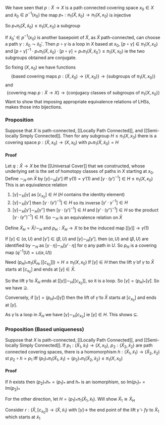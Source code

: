 We have seen that $p:\tilde{X}\to X$ is a path connected covering space
$x_{0}\in X$ and $\tilde{x}_{0}\in p ^{-1}(x_{0})$ the map $p_{*}:\pi_{1}(\tilde{X},\tilde{x}_{0})\to \pi_{1}(X,x_{0})$ is injective

So $p_{*}\pi_{1}(\tilde{X},\tilde{x}_{0})\leq \pi_{1}(X,x_{0})$ a subgroup

If $\tilde{x}_{0}'\in p ^{-1}(x_{0})$ is another basepoint of $\tilde{X}$, 
as $\tilde{X}$ path-connected, can choose a path $\gamma:\tilde{x}_{0}\leadsto \tilde{x}_{0}'$.
Then $p\circ \gamma$ is a loop in $X$ based at $x_{0}$, $[p\circ \gamma]\in \pi_{1}(X,x_{0})$
and 
$[p\circ \gamma]^{-1}\cdot p_{*}\pi_{1}(\tilde{X},\tilde{x}_{0})\cdot[p\circ \gamma]=p_{*}\pi_{1}(\tilde{X},\tilde{x}_{0}')\leq \pi_{1}(X,x_{0})$
ie the two subgroups obtained are conjugate.

So fixing $(X,x_{0})$ we have functions
$$
\{ \text{based covering maps }p:(\tilde{X},\tilde{x}_{0})\to(X,x_{0}) \}\to \{ \text{subgroups of }\pi_{1}(X,x_{0}) \}
$$
and 
$$
\left\{  \text{covering map }p:\tilde{X}\to X  \right\}\to \{ \text{conjugacy classes of subgroups of } \pi_{1}(X,x_{0})\}
$$
Want to show that imposing appropriate equivalence relations of LHSs, makes those into bijections.

### Proposition
Suppose that $X$ is path-connected, [[Locally Path Connected]], and [[Semi-locally Simply Connected]].
Then for any subgroup $H\leq \pi_{1}(X,x_{0})$ there is a covering space $p:(\tilde{X},x_{0})\to(X,x_{0})$ with $p_{*}\pi_{1}(\tilde{X},\tilde{x}_{0})=H$
#### Proof
Let $q:\bar{X}\to X$ be the [[Universal Cover]] that we constructed, whose underlying set is the set of homotopy classes of paths in $X$ starting at $x_{0}$.
Define $\sim_{H}$ on $\bar{X}$ by $[\gamma]\sim_{H}[\gamma']$ iff $\gamma(1)=\gamma'(1)$ and $[\gamma \cdot(\gamma')^{-1}]\in H\leq \pi_{1}(X,x_{0})$
This is an equivalence relation
1. $[\gamma]\sim_{H}[\gamma]$ as $[c_{x_{0}}]\in H$ ($H$ contains the identity element)
2. $[\gamma]\sim_{H}[\gamma']$ then $[\gamma \cdot(\gamma')^{-1}]\in H$ so its inverse $[\gamma'\cdot \gamma ^{-1}]\in H$
3. $[\gamma]\sim_{H}[\gamma']\sim_{H}[\gamma'']$ then $[\gamma \cdot(\gamma')^{-1}]\in H$ and $[\gamma'\cdot(\gamma'')^{-1}]\in H$ so the product $[\gamma \cdot(\gamma'')^{-1}]\in H$.
So $\sim_{H}$ is an equivalence relation on $\bar{X}$

Define $\tilde{X}_{H}=\bar{X} / \sim_{H}$
and $p_{H}:\tilde{X}_{H}\to X$ to be the induced map $[[\gamma]]\to \gamma(1)$

If $[\gamma]\in(\alpha,U)$ and $[\gamma']\in(\beta,U)$ and $[\gamma]\sim_{H}[\gamma']$.
then $(\alpha,U)$ and $(\beta,U)$ are identified by $\sim _H$ 
as $[\gamma \cdot \eta]\sim_{H}[\gamma'\cdot \eta]$ for $\eta$ any path in $U$.
So $p_{H}$ is a covering map ($q^{-1}(U)=\sqcup(\alpha,U)$)

Need $(p_{H})_{*}\pi_{1}(\tilde{X}_{H},[[c_{x_{0}}]])=H\leq \pi_{1}(X,x_{0})$
If $[\gamma]\in H$ then the lift $\tilde{\gamma}$ of $\gamma$ to $\bar{X}$ starts at $[c_{x_{0}}]$ and ends at $[\gamma]\in \bar{X}$.

So the lift $\tilde{\gamma}$ to $\tilde{X}_{H}$ ends at $[[\gamma]]\sim_{H}[[c_{x_{0}}]]$, so it is a loop.
So $[\gamma]=(p_{H})_{*}[\tilde{\gamma}]$. So we have $\supseteq$.

Conversely, if $[\gamma]=(p_{H})_{*}([\tilde{\gamma}])$ then the lift of $\tilde{\gamma}$ to $\bar{X}$ starts at $[c_{x_{0}}]$ and ends at $[\gamma]$.

As $\tilde{\gamma}$ is a loop in $\tilde{X}_{H}$ we have $[\gamma]\sim_{H}[c_{x_{0}}]$ ie $[\gamma]\in H$. This shows $\subseteq$.


### Proposition (Based uniqueness)
Suppose that $X$ is path-connected, [[Locally Path Connected]], and [[Semi-locally Simply Connected]].
If $p_{1}:(\tilde{X}_{1},\tilde{x}_{1})\to(X,x_{0})$, $p_{2}:(\tilde{X}_{2},\tilde{x}_{2})$
are path connected covering spaces, there is a homomorphism
$h:(\tilde{X}_{1},\tilde{x}_{1})\to(\tilde{X}_{2},\tilde{x}_{2})$
st $p_{2}\circ h=p_{1}$ iff $(p_{1})_{*}\pi_{1}(\tilde{X}_{1},\tilde{x}_{1})=(p_{2})_{*}\pi_{1}(\tilde{X}_{2},\tilde{x}_{2})\leq \pi_{1}(X,x_{0})$

#### Proof
If $h$ exists then $(p_{2})_{*}h_{*}=(p_{1})_{*}$ and $h_{*}$ is an isomorphism, so $\mathrm{Im}(p_{1})_{*}=\mathrm{Im}(p_{2})_{*}$

For the other direction, let $H=(p_{1})_{*}\pi_{1}(\tilde{X}_{1},\tilde{x}_{1})$. Will show $\tilde{X}_{1}\cong \tilde{X}_{H}$ 

Consider $r:(\bar{X},[c_{x_{0}}])\to(\tilde{X},\tilde{x}_{1})$
with $[\gamma]\to$ the end point of the lift $\tilde{\gamma}\circ f \gamma$ to $\tilde{X}_{1}$ which starts at $\tilde{x}_{1}$ 